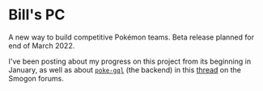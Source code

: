 # Bill's PC

A new way to build competitive Pokémon teams. Beta release planned for end of March 2022.

I've been posting about my progress on this project from its beginning in January, as well as about [`poke-gql`](https://github.com/GregLyons/poke-gql) (the backend) in this [thread](https://www.smogon.com/forums/threads/poke-gql-a-new-pokemon-api-edit-also-new-project-reveal-in-the-replies.3695158/) on the Smogon forums. 